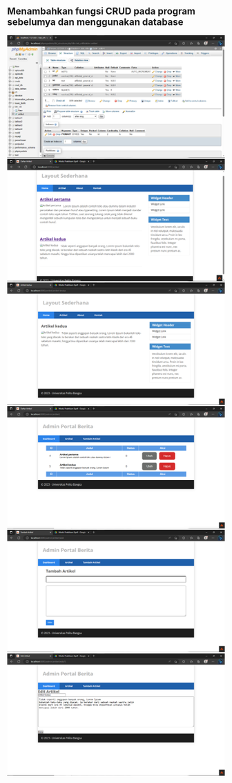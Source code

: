 ## Menambahkan fungsi CRUD pada program sebelumya dan menggunakan database
<img src="ss/6.png">
<img src="ss/1.png">
<img src="ss/2.png">
<img src="ss/3.png">
<img src="ss/4.png">
<img src="ss/5.png">
